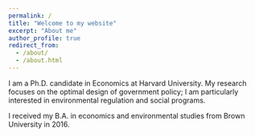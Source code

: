 ```yaml
---
permalink: /
title: "Welcome to my website"
excerpt: "About me"
author_profile: true
redirect_from: 
  - /about/
  - /about.html
---
```


I am a Ph.D. candidate in Economics at Harvard University. My research focuses on the optimal design of government policy; I am particularly interested in environmental regulation and social programs. 

I received my B.A. in economics and environmental studies from Brown University in 2016.
